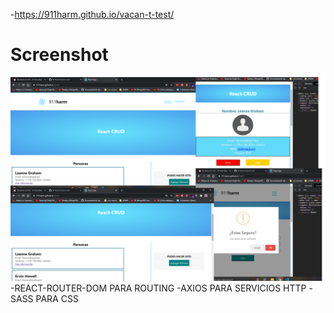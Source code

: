 -https://911harm.github.io/vacan-t-test/
# Screenshot
![](react-crud.png)
-REACT-ROUTER-DOM PARA ROUTING
-AXIOS PARA SERVICIOS HTTP
-SASS PARA CSS
